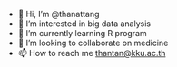 - 👋 Hi, I’m @thanattang
- 👀 I’m interested in big data analysis
- 🌱 I’m currently learning R program
- 💞️ I’m looking to collaborate on medicine
- 📫 How to reach me thantan@kku.ac.th

<!---
thanattang/thanattang is a ✨ special ✨ repository because its `README.md` (this file) appears on your GitHub profile.
You can click the Preview link to take a look at your changes.
--->
